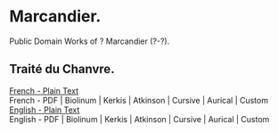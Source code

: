 # Marcandier.

Public Domain Works of ? Marcandier (?-?).

## Traité du Chanvre.

[French - Plain Text](chanvre/full-text-french.md)  
French - PDF | Biolinum | Kerkis | Atkinson | Cursive | Aurical | Custom  
[English - Plain Text](chanvre/full-text-english.md)  
English - PDF | Biolinum | Kerkis | Atkinson | Cursive | Aurical | Custom  
